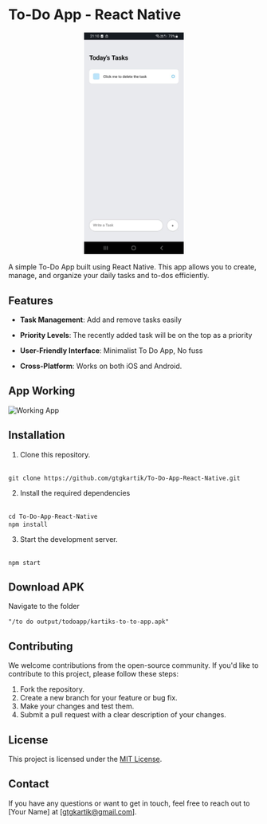 # To-Do App - React Native



<center>
<img src="image.jpg" alt="app image" width="200" style="position: 'relative'; align-items: 'center' "/>
</center>
  

A simple To-Do App built using React Native. This app allows you to create, manage, and organize your daily tasks and to-dos efficiently.

  

## Features

  

-  **Task Management**: Add and remove tasks easily

-  **Priority Levels**: The recently added task will be on the top as a priority

-  **User-Friendly Interface**: Minimalist To Do App, No fuss

-  **Cross-Platform**: Works on both iOS and Android.

  

## App Working

  




![Working App](https://github.com/gtgkartik/To-Do-App-React-Native/assets/37100054/a1a420f2-9eb0-4323-8980-d438c48d275e)




  

## Installation

  

1. Clone this repository.

```

git clone https://github.com/gtgkartik/To-Do-App-React-Native.git

```

2. Install the required dependencies

```

cd To-Do-App-React-Native
npm install

```
3. Start the development server.
```

npm start

```
## Download APK 
Navigate to the folder

```
"/to do output/todoapp/kartiks-to-to-app.apk" 
```


## Contributing
We welcome contributions from the open-source community. If you'd like to contribute to this project, please follow these steps:

1.  Fork the repository.
2.  Create a new branch for your feature or bug fix.
3.  Make your changes and test them.
4.  Submit a pull request with a clear description of your changes.

## License

This project is licensed under the [MIT License](https://github.com/gtgkartik/To-Do-App-React-Native/blob/master/LICENSE).

## Contact

If you have any questions or want to get in touch, feel free to reach out to [Your Name] at [[gtgkartik@gmail.com](mailto:gtgkartik@gmail.com)].
